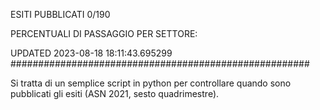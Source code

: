 ESITI PUBBLICATI 0/190 

PERCENTUALI DI PASSAGGIO PER SETTORE:

UPDATED 2023-08-18 18:11:43.695299
###################################################### 

Si tratta di un semplice script in python per controllare quando sono pubblicati gli esiti (ASN 2021, sesto quadrimestre).

